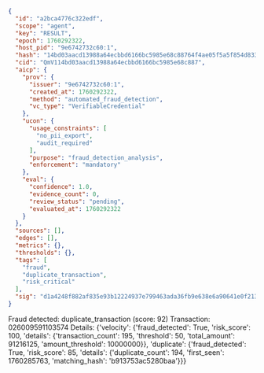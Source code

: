 ```json
{
  "id": "a2bca4776c322edf",
  "scope": "agent",
  "key": "RESULT",
  "epoch": 1760292322,
  "host_pid": "9e6742732c60:1",
  "hash": "14bd03aacd13988a64ecbbd6166bc5985e68c88764f4ae05f5a5f854d833d85f",
  "cid": "QmV114bd03aacd13988a64ecbbd6166bc5985e68c887",
  "aicp": {
    "prov": {
      "issuer": "9e6742732c60:1",
      "created_at": 1760292322,
      "method": "automated_fraud_detection",
      "vc_type": "VerifiableCredential"
    },
    "ucon": {
      "usage_constraints": [
        "no_pii_export",
        "audit_required"
      ],
      "purpose": "fraud_detection_analysis",
      "enforcement": "mandatory"
    },
    "eval": {
      "confidence": 1.0,
      "evidence_count": 0,
      "review_status": "pending",
      "evaluated_at": 1760292322
    }
  },
  "sources": [],
  "edges": [],
  "metrics": {},
  "thresholds": {},
  "tags": [
    "fraud",
    "duplicate_transaction",
    "risk_critical"
  ],
  "sig": "d1a4248f882af835e93b12224937e799463ada36fb9e638e6a90641e0f213ec3"
}
```

Fraud detected: duplicate_transaction (score: 92)
Transaction: 026009591103574
Details: {'velocity': {'fraud_detected': True, 'risk_score': 100, 'details': {'transaction_count': 195, 'threshold': 50, 'total_amount': 91216125, 'amount_threshold': 10000000}}, 'duplicate': {'fraud_detected': True, 'risk_score': 85, 'details': {'duplicate_count': 194, 'first_seen': 1760285763, 'matching_hash': 'b913753ac5280baa'}}}